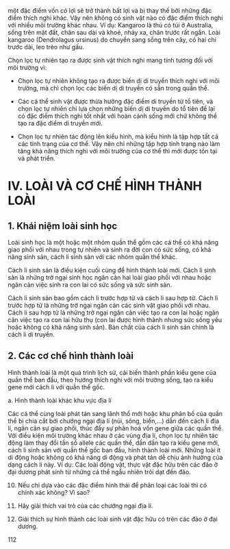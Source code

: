 một đặc điểm vốn có lợi sẽ trở thành bất lợi và bị thay thế bởi những đặc điểm thích nghi khác. Vậy nên không có sinh vật nào có đặc điểm thích nghi với nhiều môi trường khác nhau. Ví dụ: Kangaroo là thú có túi ở Australia, sống trên mặt đất, chân sau dài và khoẻ, nhảy xa, chân trước rất ngắn. Loài kangaroo (Dendrolagus ursinus) do chuyển sang sống trên cây, có hai chi trước dài, leo trèo như gấu.

Chọn lọc tự nhiên tạo ra được sinh vật thích nghi mang tính tương đối với môi trường vì:

- Chọn lọc tự nhiên không tạo ra được biến dị di truyền thích nghi với môi trường, mà chỉ chọn lọc các biến dị di truyền có sẵn trong quần thể.

- Các cá thể sinh vật được thừa hưởng đặc điểm di truyền từ tổ tiên, và chọn lọc tự nhiên chỉ lựa chọn những biến dị di truyền do tổ tiên để lại có đặc điểm thích nghi tốt nhất với hoàn cảnh sống mới chứ không thể tạo ra đặc điểm di truyền mới.

- Chọn lọc tự nhiên tác động lên kiểu hình, mà kiểu hình là tập hợp tất cả các tính trạng của cơ thể. Vậy nên chỉ những tập hợp tính trạng nào làm tăng khả năng thích nghi với môi trường của cơ thể thì mới được tồn tại và phát triển.

# IV. LOÀI VÀ CƠ CHẾ HÌNH THÀNH LOÀI

## 1. Khái niệm loài sinh học

Loài sinh học là một hoặc một nhóm quần thể gồm các cá thể có khả năng giao phối với nhau trong tự nhiên và sinh ra đời con có sức sống, có khả năng sinh sản, cách li sinh sản với các nhóm quần thể khác.

Cách li sinh sản là điều kiện cuối cùng để hình thành loài mới. Cách li sinh sản là những trở ngại sinh học ngăn cản hai loài giao phối với nhau hoặc ngăn cản việc sinh ra con lai có sức sống và sức sinh sản.

Cách li sinh sản bao gồm cách li trước hợp tử và cách li sau hợp tử. Cách li trước hợp tử là những trở ngại ngăn cản các sinh vật giao phối với nhau. Cách li sau hợp tử là những trở ngại ngăn cản việc tạo ra con lai hoặc ngăn cản việc tạo ra con lai hữu thụ (con lai được hình thành nhưng sức sống yếu hoặc không có khả năng sinh sản). Bản chất của cách li sinh sản chính là cách li di truyền.

## 2. Các cơ chế hình thành loài

Hình thành loài là một quá trình lịch sử, cải biến thành phần kiểu gene của quần thể ban đầu, theo hướng thích nghi với môi trường sống, tạo ra kiểu gene mới cách li với quần thể gốc.

a. Hình thành loài khác khu vực địa lí

Các cá thể cùng loài phát tán sang lãnh thổ mới hoặc khu phân bố của quần thể bị chia cắt bởi chướng ngại địa lí (núi, sông, biển,...) dẫn đến cách li địa lí, ngăn cản sự giao phối, thúc đẩy sự phân hoá vốn gene giữa các quần thể. Với điều kiện môi trường khác nhau ở các vùng địa lí, chọn lọc tự nhiên tác động làm thay đổi tần số allele các quần thể, dần dần tạo ra kiểu gene mới, cách li sinh sản với quần thể gốc ban đầu, hình thành loài mới. Những loài ít di động hoặc không có khả năng di động và phát tán dễ chịu ảnh hưởng của dạng cách li này. Ví dụ: Các loài động vật, thực vật đặc hữu trên các đảo ở đại dương phát sinh từ những cá thể ngẫu nhiên trôi dạt đến đảo.

10. Nếu chỉ dựa vào các đặc điểm hình thái để phân loại các loài thì có chính xác không? Vì sao?

11. Hãy giải thích vai trò của các chướng ngại địa lí.

12. Giải thích sự hình thành các loài sinh vật đặc hữu có trên các đảo ở đại dương.

112
